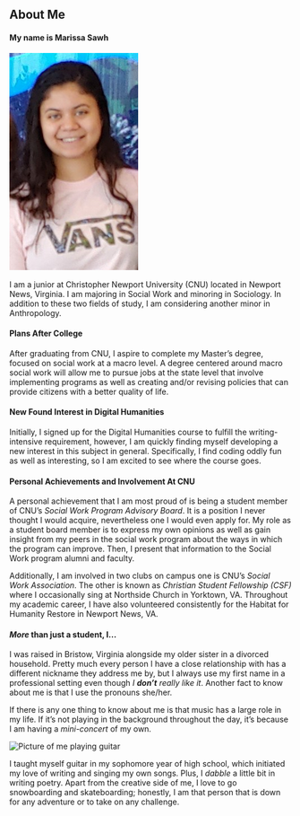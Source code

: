 ## **About Me**

#### My name is Marissa Sawh

![Picture of me](https://raw.githubusercontent.com/MarissaSawh/MarissaSawh/main/images/Profile%202.jpg)

I am a junior at Christopher Newport University (CNU) located in Newport News, Virginia. I am majoring in Social Work and minoring in Sociology. In addition to these two fields of study, I am considering another minor in Anthropology. 

#### Plans After College

After graduating from CNU, I aspire to complete my Master’s degree, focused on social work at a macro level. A degree centered around macro social work will allow me to pursue jobs at the state level that involve implementing programs as well as creating and/or revising policies that can provide citizens with a better quality of life. 

#### New Found Interest in Digital Humanities

Initially, I signed up for the Digital Humanities course to fulfill the writing-intensive requirement, however, I am quickly finding myself developing a new interest in this subject in general. Specifically, I find coding oddly fun as well as interesting, so I am excited to see where the course goes.

#### Personal Achievements and Involvement At CNU

A personal achievement that I am most proud of is being a student member of CNU’s _Social Work Program Advisory Board_. It is a position I never thought I would acquire, nevertheless one I would even apply for. My role as a student board member is to express my own opinions as well as gain insight from my peers in the social work program about the ways in which the program can improve. Then, I present that information to the Social Work program alumni and faculty. 

Additionally, I am involved in two clubs on campus one is CNU’s _Social Work Association_. The other is known as _Christian Student Fellowship (CSF)_ where I occasionally sing at Northside Church in Yorktown, VA. Throughout my academic career, I have also volunteered consistently for the Habitat for Humanity Restore in Newport News, VA.

#### _**More**_ than just a student, I...

I was raised in Bristow, Virginia alongside my older sister in a divorced household. Pretty much every person I have a close relationship with has a different nickname they address me by, but I always use my first name in a professional setting even though _I **don’t** really like it_. Another fact to know about me is that I use the pronouns she/her. 

If there is any one thing to know about me is that music has a large role in my life. If it’s not playing in the background throughout the day, it’s because I am having a _mini-concert_ of my own. 

![Picture of me playing guitar]()

I taught myself guitar in my sophomore year of high school, which initiated my love of writing and singing my own songs. Plus, I _dabble_ a little bit in writing poetry. Apart from the creative side of me, I love to go snowboarding and skateboarding; honestly, I am that person that is down for any adventure or to take on any challenge.  
